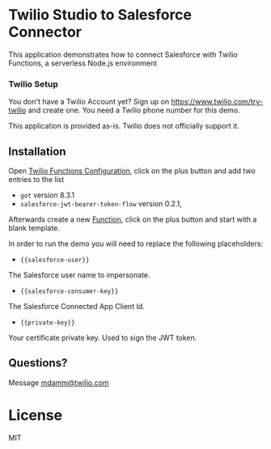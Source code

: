 # Twilio Studio to Salesforce Connector

This application demonstrates how to connect Salesforce with Twilio Functions, a serverless Node.js environment

### Twilio Setup

You don't have a Twilio Account yet? Sign up on https://www.twilio.com/try-twilio and create one. You need a Twilio phone number for this demo.

This application is provided as-is. Twilio does not officially support it.

## Installation

Open [Twilio Functions Configuration](https://www.twilio.com/console/runtime/functions/configure), click on the plus button and add two entries to the list

- `got` version 8.3.1
- `salesforce-jwt-bearer-token-flow` version 0.2.1, 

Afterwards create a new [Function](https://www.twilio.com/console/runtime/functions/manage), click on the plus button and start with a blank template. 
 
In order to run the demo you will need to replace the following placeholders:

- `{{salesforce-user}}`

The Salesforce user name to impersonate.

- `{{salesforce-consumer-key}}`

The Salesforce Connected App Client Id.

- `{{private-key}}`

Your certificate private key. Used to sign the JWT token.

## Questions?

Message [mdamm@twilio.com](mailto:mdamm@twilio.com) 

# License

MIT
